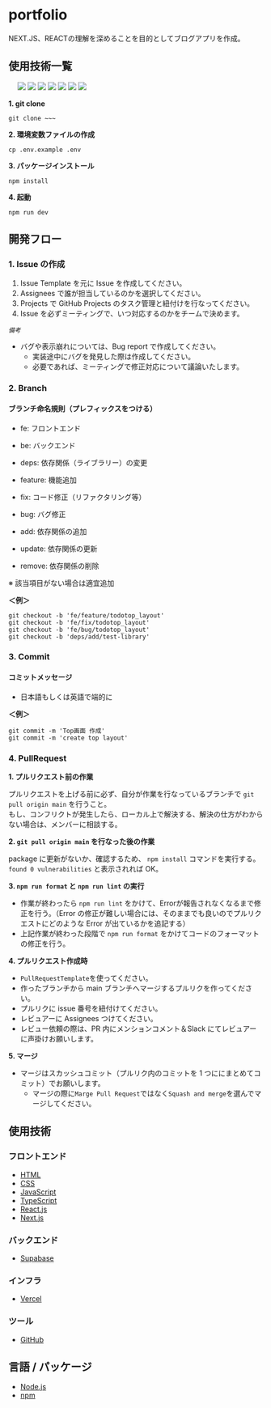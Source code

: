 # portfolio
NEXT.JS、REACTの理解を深めることを目的としてブログアプリを作成。

## 使用技術一覧
<p style="display: inline">
　<!-- フロントエンドの言語一覧 -->
    <img src="https://img.shields.io/badge/-HTML-FF5733.svg?logo=html5&logoColor=FFFFFF&style=for-the-badge">
    <img src="https://img.shields.io/badge/-CSS-2965f1.svg?logo=css3&logoColor=white&style=for-the-badge">
    <img src="https://img.shields.io/badge/-TypeScript-007ACC.svg?logo=typescript&logoColor=white&style=for-the-badge">
    <!-- フレームワーク -->
    <img src="https://img.shields.io/badge/-React-61DAFB.svg?logo=react&logoColor=black&style=for-the-badge">  
  <img src="https://img.shields.io/badge/-Next.js-000000.svg?logo=nextdotjs&style=for-the-badge">
  <!-- DB -->
  <img src="https://img.shields.io/badge/-Supabase-3ECF8E.svg?logo=supabase&logoColor=white&style=for-the-badge">
  <!-- インフラ -->
  <img src="https://img.shields.io/badge/-Vercel-000000.svg?logo=vercel&style=for-the-badge">
</p>


**1. git clone**

```
git clone ~~~
```

**2. 環境変数ファイルの作成**

```
cp .env.example .env
```

**3. パッケージインストール**

```
npm install
```

**4. 起動**

```
npm run dev
```

## 開発フロー

### 1. Issue の作成

1. Issue Template を元に Issue を作成してください。
2. Assignees で誰が担当しているのかを選択してください。
3. Projects で GitHub Projects のタスク管理と紐付けを行なってください。
4. Issue を必ずミーティングで、いつ対応するのかをチームで決めます。

*`備考`*
- バグや表示崩れについては、Bug report で作成してください。
  - 実装途中にバグを発見した際は作成してください。
  - 必要であれば、ミーティングで修正対応について議論いたします。

### 2. Branch

#### ブランチ命名規則（**プレフィックス**をつける）

- fe: フロントエンド
- be: バックエンド
- deps: 依存関係（ライブラリー）の変更

- feature: 機能追加
- fix: コード修正（リファクタリング等）
- bug: バグ修正
- add: 依存関係の追加
- update: 依存関係の更新
- remove: 依存関係の削除

※ 該当項目がない場合は適宜追加

**＜例＞**

```
git checkout -b 'fe/feature/todotop_layout'
git checkout -b 'fe/fix/todotop_layout'
git checkout -b 'fe/bug/todotop_layout'
git checkout -b 'deps/add/test-library'
```

### 3. Commit

#### コミットメッセージ

- 日本語もしくは英語で端的に

**＜例＞**

```
git commit -m 'Top画面 作成'
git commit -m 'create top layout'
```

### 4. PullRequest

**1. プルリクエスト前の作業**

プルリクエストを上げる前に必ず、自分が作業を行なっているブランチで `git pull origin main` を行うこと。<br/>
もし、コンフリクトが発生したら、ローカル上で解決する、解決の仕方がわからない場合は、メンバーに相談する。

**2. `git pull origin main` を行なった後の作業**

package に更新がないか、確認するため、 `npm install` コマンドを実行する。<br/>
`found 0 vulnerabilities` と表示されれば OK。

**3. `npm run format` と `npm run lint` の実行**

- 作業が終わったら `npm run lint` をかけて、Errorが報告されなくなるまで修正を行う。（Error の修正が難しい場合には、そのままでも良いのでプルリクエストにどのような Error が出ているかを追記する）
- 上記作業が終わった段階で `npm run format` をかけてコードのフォーマットの修正を行う。

**4. プルリクエスト作成時**

- `PullRequestTemplate`を使ってください。
- 作ったブランチから main ブランチへマージするプルリクを作ってください。
- プルリクに issue 番号を紐付けてください。
- レビュアーに Assignees つけてください。
- レビュー依頼の際は、PR 内にメンションコメント＆Slack にてレビュアーに声掛けお願いします。

**5. マージ**

- マージはスカッシュコミット（プルリク内のコミットを 1 つににまとめてコミット）でお願いします。
  - マージの際に`Marge Pull Request`ではなく`Squash and merge`を選んでマージしてください。

## 使用技術

### フロントエンド
- [HTML](https://developer.mozilla.org/ja/docs/Web/HTML)
- [CSS](https://developer.mozilla.org/ja/docs/Web/CSS)
- [JavaScript](https://developer.mozilla.org/ja/docs/Web/JavaScript)
- [TypeScript](https://www.typescriptlang.org)
- [React.js](https://ja.react.dev)
- [Next.js](https://nextjs.org)

### バックエンド
- [Supabase](https://supabase.com)

### インフラ
- [Vercel](https://vercel.com)

### ツール
- [GitHub](https://github.co.jp)

## 言語 / パッケージ

- [Node.js](https://nodejs.org/ja)
- [npm](https://docs.npmjs.com/cli/v10/commands/npm-version)
